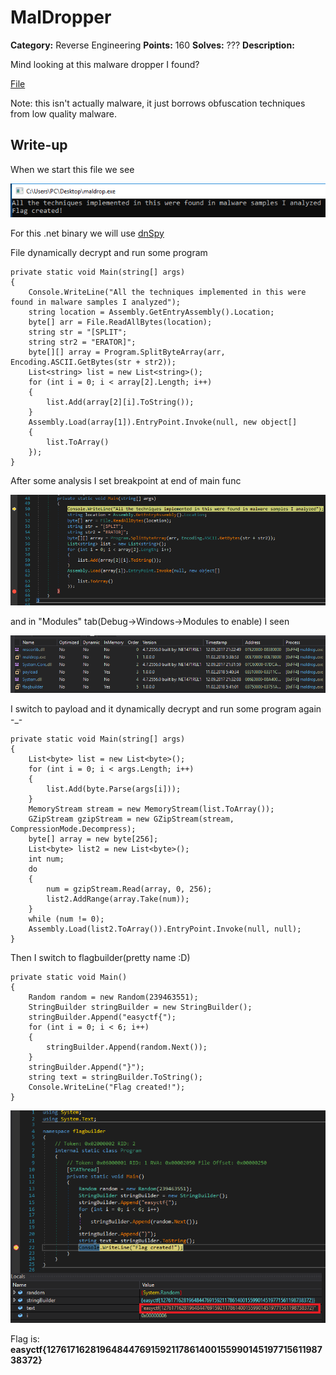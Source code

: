 # MalDropper

**Category:** Reverse Engineering
**Points:** 160
**Solves:** ???
**Description:**

Mind looking at this malware dropper I found? 

[File](https://github.com/EasyCTF/easyctf-iv-problems/raw/master/maldropper/maldrop.exe)

Note: this isn't actually malware, it just borrows obfuscation techniques from low quality malware.

## Write-up

When we start this file we see

![screen_0](screen_0.png)

For this .net binary we will use [dnSpy](https://github.com/0xd4d/dnSpy)

File dynamically decrypt and run some program
```
private static void Main(string[] args)
{
	Console.WriteLine("All the techniques implemented in this were found in malware samples I analyzed");
	string location = Assembly.GetEntryAssembly().Location;
	byte[] arr = File.ReadAllBytes(location);
	string str = "[SPLIT";
	string str2 = "ERATOR]";
	byte[][] array = Program.SplitByteArray(arr, Encoding.ASCII.GetBytes(str + str2));
	List<string> list = new List<string>();
	for (int i = 0; i < array[2].Length; i++)
	{
		list.Add(array[2][i].ToString());
	}
	Assembly.Load(array[1]).EntryPoint.Invoke(null, new object[]
	{
		list.ToArray()
	});
}
```

After some analysis I set breakpoint at end of main func

![screen_1](screen_1.png)

and in "Modules" tab(Debug->Windows->Modules to enable) I seen

![screen_2](screen_2.png)

I switch to payload and it dynamically decrypt and run some program again -_-
```
private static void Main(string[] args)
{
	List<byte> list = new List<byte>();
	for (int i = 0; i < args.Length; i++)
	{
		list.Add(byte.Parse(args[i]));
	}
	MemoryStream stream = new MemoryStream(list.ToArray());
	GZipStream gzipStream = new GZipStream(stream, CompressionMode.Decompress);
	byte[] array = new byte[256];
	List<byte> list2 = new List<byte>();
	int num;
	do
	{
		num = gzipStream.Read(array, 0, 256);
		list2.AddRange(array.Take(num));
	}
	while (num != 0);
	Assembly.Load(list2.ToArray()).EntryPoint.Invoke(null, null);
}
```

Then I switch to flagbuilder(pretty name :D)
```
private static void Main()
{
	Random random = new Random(239463551);
	StringBuilder stringBuilder = new StringBuilder();
	stringBuilder.Append("easyctf{");
	for (int i = 0; i < 6; i++)
	{
		stringBuilder.Append(random.Next());
	}
	stringBuilder.Append("}");
	string text = stringBuilder.ToString();
	Console.WriteLine("Flag created!");
}
```

![screen_3](screen_3.png)

Flag is: **easyctf{12761716281964844769159211786140015599014519771561198738372}**
